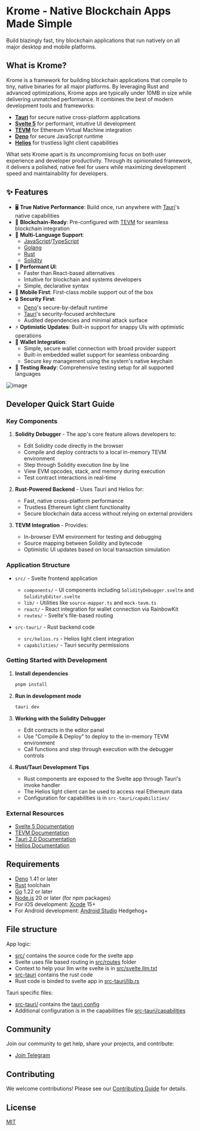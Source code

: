 # Krome - Native Blockchain Apps Made Simple

Build blazingly fast, tiny blockchain applications that run natively on all major desktop and mobile platforms.

## What is Krome?

Krome is a framework for building blockchain applications that compile to tiny, native binaries for all major platforms. By leveraging Rust and advanced optimizations, Krome apps are typically under 10MB in size while delivering unmatched performance. It combines the best of modern development tools and frameworks:

- **[Tauri](https://tauri.app)** for secure native cross-platform applications
- **[Svelte 5](https://svelte.dev)** for performant, intuitive UI development
- **[TEVM](https://tevm.sh)** for Ethereum Virtual Machine integration
- **[Deno](https://deno.land)** for secure JavaScript runtime
- **[Helios](https://github.com/a16z/helios)** for trustless light client capabilities

What sets Krome apart is its uncompromising focus on both user experience and developer productivity. Through its opinionated framework, it delivers a polished, native feel for users while maximizing development speed and maintainability for developers.

## ✨ Features

- 🖥️ **True Native Performance**: Build once, run anywhere with [Tauri](https://tauri.app)'s native capabilities
- 🔗 **Blockchain-Ready**: Pre-configured with [TEVM](https://tevm.sh) for seamless blockchain integration
- 🔄 **Multi-Language Support**:
  - [JavaScript](https://developer.mozilla.org/en-US/docs/Web/JavaScript)/[TypeScript](https://www.typescriptlang.org)
  - [Golang](https://go.dev)
  - [Rust](https://www.rust-lang.org)
  - [Solidity](https://soliditylang.org)
- 🎨 **Performant UI**:
  - Faster than React-based alternatives
  - Intuitive for blockchain and systems developers
  - Simple, declarative syntax
- 📱 **Mobile First**: First-class mobile support out of the box
- 🔒 **Security First**:
  - [Deno](https://deno.land)'s secure-by-default runtime
  - [Tauri](https://tauri.app/v1/guides/security/security)'s security-focused architecture
  - Audited dependencies and minimal attack surface
- ⚡ **Optimistic Updates**: Built-in support for snappy UIs with optimistic operations
- 👛 **Wallet Integration**:
  - Simple, secure wallet connection with broad provider support
  - Built-in embedded wallet support for seamless onboarding
  - Secure key management using the system's native keychain
- 🧪 **Testing Ready**: Comprehensive testing setup for all supported languages

![image](https://github.com/user-attachments/assets/01666351-a2e6-4a09-879e-533a1f8ea06b)

## Developer Quick Start Guide

### Key Components

1. **Solidity Debugger** - The app's core feature allows developers to:
   - Edit Solidity code directly in the browser
   - Compile and deploy contracts to a local in-memory TEVM environment
   - Step through Solidity execution line by line
   - View EVM opcodes, stack, and memory during execution
   - Test contract interactions in real-time

2. **Rust-Powered Backend** - Uses Tauri and Helios for:
   - Fast, native cross-platform performance
   - Trustless Ethereum light client functionality
   - Secure blockchain data access without relying on external providers

3. **TEVM Integration** - Provides:
   - In-browser EVM environment for testing and debugging
   - Source mapping between Solidity and bytecode
   - Optimistic UI updates based on local transaction simulation

### Application Structure

- `src/` - Svelte frontend application
  - `components/` - UI components including `SolidityDebugger.svelte` and `SolidityEditor.svelte`
  - `lib/` - Utilities like `source-mapper.ts` and `mock-tevm.ts`
  - `react/` - React integration for wallet connection via RainbowKit
  - `routes/` - Svelte's file-based routing

- `src-tauri/` - Rust backend code
  - `src/helios.rs` - Helios light client integration
  - `capabilities/` - Tauri security permissions

### Getting Started with Development

1. **Install dependencies**
   ```bash
   pnpm install
   ```

2. **Run in development mode**
   ```bash
   tauri dev
   ```

3. **Working with the Solidity Debugger**
   - Edit contracts in the editor panel
   - Use "Compile & Deploy" to deploy to the in-memory TEVM environment
   - Call functions and step through execution with the debugger controls

4. **Rust/Tauri Development Tips**
   - Rust components are exposed to the Svelte app through Tauri's invoke handler
   - The Helios light client can be used to access real Ethereum data
   - Configuration for capabilities is in `src-tauri/capabilities/`

### External Resources

- [Svelte 5 Documentation](https://svelte.dev/docs/introduction)
- [TEVM Documentation](https://tevm.sh)
- [Tauri 2.0 Documentation](https://v2.tauri.app/)
- [Helios Documentation](https://github.com/a16z/helios)

## Requirements

- [Deno](https://deno.land/manual/getting_started/installation) 1.41 or later
- [Rust](https://www.rust-lang.org/tools/install) toolchain
- [Go](https://go.dev/doc/install) 1.22 or later
- [Node.js](https://nodejs.org) 20 or later (for npm packages)
- For iOS development: [Xcode](https://developer.apple.com/xcode/) 15+
- For Android development: [Android Studio](https://developer.android.com/studio) Hedgehog+

## File structure

App logic:

- [src/](./src/) contains the source code for the svelte app
- Svelte uses file based routing in [src/routes](./src/routes/) folder
- Context to help your llm write svelte is in [src/svelte.llm.txt](./src/svelte.llm.txt)
- [src-tauri](./src-tauri) contains the rust code
- Rust code is binded to svelte app in [src-tauri/lib.rs](./src-tauri/lib.rs)

Tauri specific files:

- [src-tauri/](./src-tauri/tauri.conf.json) contains the [tauri config](https://v2.tauri.app/reference/config/)
- Additional configuration is in the capabilities file [src-tauri/capabilities](./src-tauri/capabilities/)

## Community

Join our community to get help, share your projects, and contribute:

- [Join Telegram](https://t.me/+ANThR9bHDLAwMjUx)

## Contributing

We welcome contributions! Please see our [Contributing Guide](CONTRIBUTING.md) for details.

## License

[MIT](LICENSE)
